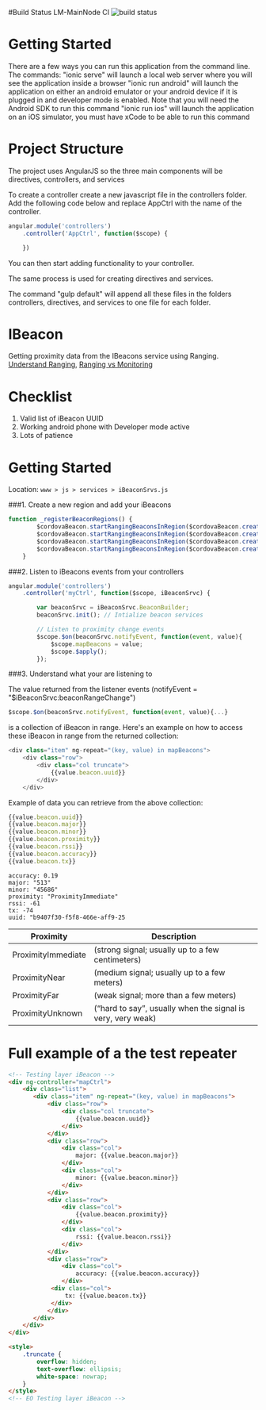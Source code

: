 #Build Status LM-MainNode CI
![build status](http://prive.myds.me:3000/harley1011/museumguide/badge?branche=master)

# Getting Started

There are a few ways you can run this application from the command line.
The commands:
"ionic serve" will launch a local web server where you will see the application inside a browser
"ionic run android" will launch the application on either an android emulator or your android device if it is plugged in and developer mode is enabled. Note that you will need the Android SDK to run this command
"ionic run ios" will launch the application on an iOS simulator, you must have xCode to be able to run this command

# Project Structure
The project uses AngularJS so the three main components will be directives, controllers, and services

To create a controller create a new javascript file in the controllers folder.
Add the following code below and replace AppCtrl with the name of the controller.

```javascript
angular.module('controllers')
    .controller('AppCtrl', function($scope) {

    })
```

You can then start adding functionality to your controller.

The same process is used for creating directives and services.

The command "gulp default" will append all these files in the folders controllers, directives, and services to one file for each folder.


# IBeacon

Getting proximity data from the IBeacons service using Ranging.
[Understand Ranging](http://developer.estimote.com/ibeacon/tutorial/part-3-ranging-beacons/),
[Ranging vs Monitoring](https://community.estimote.com/hc/en-us/articles/203356607-What-are-region-Monitoring-and-Ranging-)

Checklist
==============
1. Valid list of iBeacon UUID
2. Working android phone with Developer mode active
3. Lots of patience

Getting Started
===============
Location:
`www > js > services > iBeaconSrvs.js`

###1. Create a new region and add your iBeacons

```javascript     
function _registerBeaconRegions() {
        $cordovaBeacon.startRangingBeaconsInRegion($cordovaBeacon.createBeaconRegion("identifier", "UUID"));
        $cordovaBeacon.startRangingBeaconsInRegion($cordovaBeacon.createBeaconRegion("secondBeacon", "UUID"));
		$cordovaBeacon.startRangingBeaconsInRegion($cordovaBeacon.createBeaconRegion("thirdBeacon", "UUID"));
		$cordovaBeacon.startRangingBeaconsInRegion($cordovaBeacon.createBeaconRegion("NBeacon", "UUID"));
    }
```

###2. Listen to iBeacons events from your controllers
```javascript
angular.module('controllers')
    .controller('myCtrl', function($scope, iBeaconSrvc) {

        var beaconSrvc = iBeaconSrvc.BeaconBuilder;
        beaconSrvc.init(); // Intialize beacon services

		// Listen to proximity change events
        $scope.$on(beaconSrvc.notifyEvent, function(event, value){
        	$scope.mapBeacons = value;
			$scope.$apply();
        });
```

###3. Understand what your are listening to

The value returned from the listener events (notifyEvent = "$iBeaconSrvc:beaconRangeChange")

```javascript
$scope.$on(beaconSrvc.notifyEvent, function(event, value){...}
```

is a collection of iBeacon in range. Here's an example on how to access these iBeacon in range from the returned collection:

```javascript
<div class="item" ng-repeat="(key, value) in mapBeacons">
	<div class="row">
		<div class="col truncate">
			{{value.beacon.uuid}}
		</div>
	</div>
```

Example of data you can retrieve from the above collection:

```javascript
{{value.beacon.uuid}}
{{value.beacon.major}}
{{value.beacon.minor}}
{{value.beacon.proximity}}
{{value.beacon.rssi}}
{{value.beacon.accuracy}}
{{value.beacon.tx}}
```

```
accuracy: 0.19
major: "513"
minor: "45686"
proximity: "ProximityImmediate"
rssi: -61
tx: -74
uuid: "b9407f30-f5f8-466e-aff9-25
```


 Proximity           | Description           											
 -------------------|----------------------------------------------------------
ProximityImmediate   | (strong signal; usually up to a few centimeters)			 
 ProximityNear       | (medium signal; usually up to a few meters)      			 
 ProximityFar        | (weak signal; more than a few meters)    					    
 ProximityUnknown    | (“hard to say”, usually when the signal is very, very weak)   


# Full example of a the test repeater
```html
<!-- Testing layer iBeacon -->
<div ng-controller="mapCtrl">
	<div class="list">
	   <div class="item" ng-repeat="(key, value) in mapBeacons">
		   <div class="row">
			   <div class="col truncate">
				   {{value.beacon.uuid}}
			   </div>
		   </div>
		   <div class="row">
			   <div class="col">
				   major: {{value.beacon.major}}
			   </div>
			   <div class="col">
				   minor: {{value.beacon.minor}}
			   </div>
		   </div>
		   <div class="row">
			   <div class="col">
				   {{value.beacon.proximity}}
			   </div>
			   <div class="col">
				   rssi: {{value.beacon.rssi}}
			   </div>
		   </div>
		   <div class="row">
			   <div class="col">
				   accuracy: {{value.beacon.accuracy}}
			   </div>
			<div class="col">
				tx: {{value.beacon.tx}}
			</div>
		   </div>
	   </div>
	</div>
</div>

<style>
	.truncate {
		overflow: hidden;
		text-overflow: ellipsis;
		white-space: nowrap;
	}
</style>
<!-- EO Testing layer iBeacon -->
```
